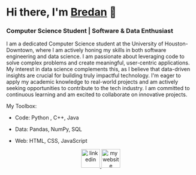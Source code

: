 # Hi there, I'm [Bredan](https://bredankm.dev/) 👋

### Computer Science Student | Software & Data Enthusiast
I am a dedicated Computer Science student at the University of Houston-Downtown, where I am actively honing my skills in both software engineering and data science. I am passionate about leveraging code to solve complex problems and create meaningful, user-centric applications. 
My interest in data science complements this, as I believe that data-driven insights are crucial for building truly impactful technology. I'm eager to apply my academic knowledge to real-world projects and am actively seeking opportunities to contribute to the tech industry. 
I am committed to continuous learning and am excited to collaborate on innovative projects.

My Toolbox:

- Code: Python , C++, Java

- Data: Pandas, NumPy, SQL

- Web: HTML, CSS, JavaScript

<p align="center">
<a href="https://www.linkedin.com/in/bredanmwaura/" target="_blank">
<img width="50" height="50" src="https://img.icons8.com/color/50/linkedin.png" alt="linkedin"/>
</a>
<a href="https://bredankm.dev/" target="_blank">
<img width="50" height="50" src="https://img.icons8.com/plasticine/50/domain.png" alt="my website"/>
</a>
</p>
<!--
**BreyKM/BreyKM** is a ✨ _special_ ✨ repository because its `README.md` (this file) appears on your GitHub profile.

Here are some ideas to get you started:

- 🔭 I’m currently working on ...
- 🌱 I’m currently learning ...
- 👯 I’m looking to collaborate on ...
- 🤔 I’m looking for help with ...
- 💬 Ask me about ...
- 📫 How to reach me: ...
- 😄 Pronouns: ...
- ⚡ Fun fact: ...
-->
